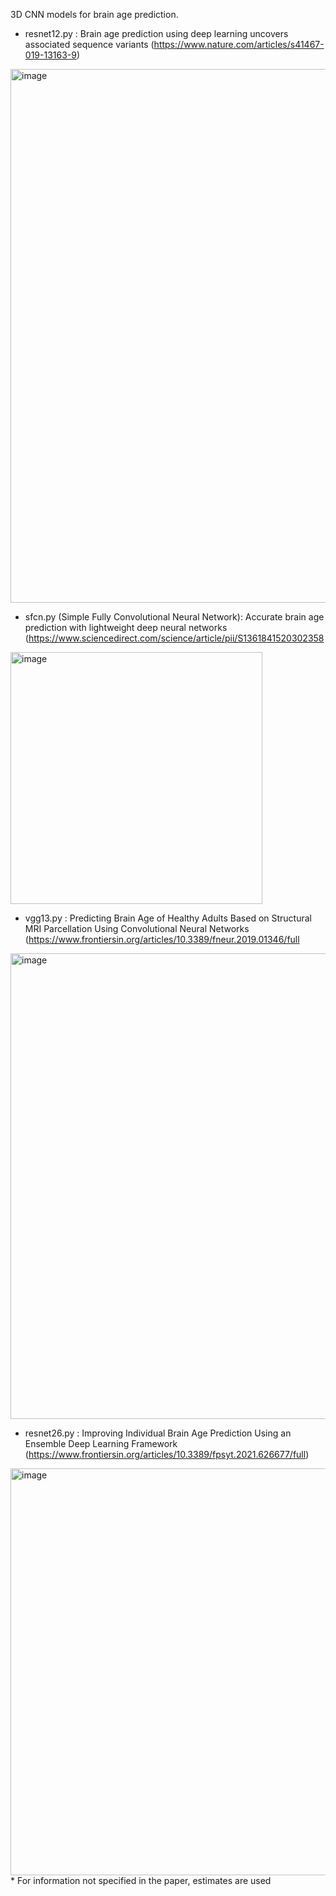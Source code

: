 3D CNN models for brain age prediction.

- resnet12.py : Brain age prediction using deep learning uncovers associated sequence variants
(https://www.nature.com/articles/s41467-019-13163-9)
<img width="854" alt="image" src="https://user-images.githubusercontent.com/45024298/162145427-00eea805-1a6c-4403-8c44-30dc5e991be1.png">

- sfcn.py (Simple Fully Convolutional Neural Network): Accurate brain age prediction with lightweight deep neural networks
(https://www.sciencedirect.com/science/article/pii/S1361841520302358
<img width="403" alt="image" src="https://user-images.githubusercontent.com/45024298/162164172-49efdfa6-ef5b-40f2-af53-ddb0553cc8cf.png">

- vgg13.py : Predicting Brain Age of Healthy Adults Based on Structural MRI Parcellation Using Convolutional Neural Networks
(https://www.frontiersin.org/articles/10.3389/fneur.2019.01346/full
<img width="745" alt="image" src="https://user-images.githubusercontent.com/45024298/162911578-32631fa9-53eb-408c-9e19-c40a86160a5e.png">

- resnet26.py : Improving Individual Brain Age Prediction Using an Ensemble Deep Learning Framework
(https://www.frontiersin.org/articles/10.3389/fpsyt.2021.626677/full)
<img width="651" alt="image" src="https://user-images.githubusercontent.com/45024298/162928905-9208689c-2102-416b-a022-c4ca1f216c9d.png">
* For information not specified in the paper, estimates are used
